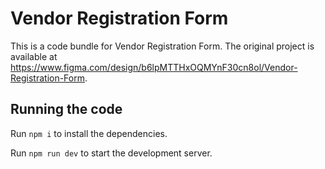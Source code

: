 
  # Vendor Registration Form

  This is a code bundle for Vendor Registration Form. The original project is available at https://www.figma.com/design/b6lpMTTHxOQMYnF30cn8ol/Vendor-Registration-Form.

  ## Running the code

  Run `npm i` to install the dependencies.

  Run `npm run dev` to start the development server.
  